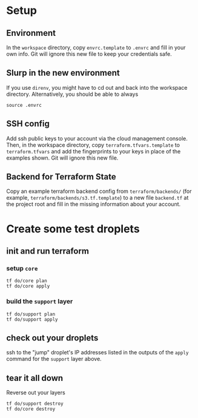 # Setup

## Environment

In the `workspace` directory, copy `envrc.template` to `.envrc` and fill in
your own info.  Git will ignore this new file to keep your credentials safe.

## Slurp in the new environment

If you use `direnv`, you might have to cd out and back into the workspace
directory.  Alternatively, you should be able to always

    source .envrc


## SSH config

Add ssh public keys to your account via the cloud management console.  Then, in
the workspace directory, copy `terraform.tfvars.template` to `terraform.tfvars`
and add the fingerprints to your keys in place of the examples shown.  Git will
ignore this new file.

## Backend for Terraform State

Copy an example terraform backend config from `terraform/backends/` (for
example, `terraform/backends/s3.tf.template`) to a new file `backend.tf` at the
project root and fill in the missing information about your account.


# Create some test droplets

## init and run terraform

### setup `core`

    tf do/core plan
    tf do/core apply

### build the `support` layer

    tf do/support plan
    tf do/support apply

## check out your droplets

ssh to the "jump" droplet's IP addresses listed in the outputs of the `apply`
command for the `support` layer above.

## tear it all down

Reverse out your layers

    tf do/support destroy
    tf do/core destroy

